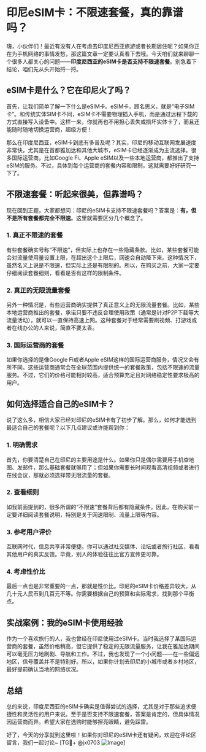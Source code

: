 # 印尼eSIM卡：不限速套餐，真的靠谱吗？

嗨，小伙伴们！最近有没有人在考虑去印度尼西亚旅游或者长期居住呢？如果你正在为手机网络的事情发愁，那这篇文章一定要认真看下去哦。今天咱们就来聊聊一个很多人都关心的问题——**印度尼西亚的eSIM卡是否支持不限速套餐**。别急着下结论，咱们先从头开始捋一捋。

## eSIM卡是什么？它在印尼火了吗？

首先，让我们简单了解一下什么是eSIM卡。eSIM卡，顾名思义，就是“电子SIM卡”。和传统实体SIM卡不同，eSIM卡不需要物理插入手机，而是通过远程下载的方式直接写入设备中。这样一来，你就再也不用担心丢失或损坏实体卡了，而且还能随时随地切换运营商，超级方便！

那么在印度尼西亚，eSIM卡到底有多普及呢？其实，印尼的移动互联网发展速度非常快，尤其是在首都雅加达和其他大城市，eSIM卡已经逐渐成为主流选择。很多国际运营商，比如Google Fi、Apple eSIM以及一些本地运营商，都推出了支持eSIM的服务。不过，具体到每个运营商的套餐内容和限制，这就需要好好研究一下了。

## 不限速套餐：听起来很美，但靠谱吗？

现在回到正题，大家都想问：印尼的eSIM卡支持不限速套餐吗？答案是：**有，但不是所有套餐都完全不限速**。这里就需要区分几个概念了。

### 1. **真正不限速的套餐**
有些套餐确实号称“不限速”，但实际上也存在一些隐藏条款。比如，某些套餐可能会对流量使用量设置上限，在超出这个上限后，网速会自动降下来。这种情况下，虽然名义上说是不限速，但实际上还是有限制的。所以，在购买之前，大家一定要仔细阅读套餐细则，看看是否有这样的限制条件。

### 2. **真正的无限流量套餐**
另外一种情况是，有些运营商确实提供了真正意义上的无限流量套餐。比如，某些本地运营商推出的套餐，承诺只要不违反合理使用政策（通常是针对P2P下载等大流量活动），就可以一直保持高速上网。这种套餐对于经常需要刷视频、打游戏或者在线办公的人来说，简直不要太香。

### 3. **国际运营商的套餐**
如果你选择的是像Google Fi或者Apple eSIM这样的国际运营商服务，情况又会有所不同。这些运营商通常会在全球范围内提供统一的套餐政策，包括不限速的流量服务。不过，它们的价格可能相对较高，适合预算充足且对网络稳定性要求极高的用户。

## 如何选择适合自己的eSIM卡？

说了这么多，相信大家已经对印尼的eSIM卡有了初步了解。那么，如何才能选到最适合自己的套餐呢？以下几点建议或许能帮到你：

### 1. **明确需求**
首先，你要清楚自己在印尼的主要用途是什么。如果你只是偶尔需要用手机查地图、发邮件，那么基础套餐就够用了；但如果你需要长时间观看高清视频或者进行在线会议，那就必须选择带无限流量的套餐。

### 2. **查看细则**
如我前面提到的，很多所谓的“不限速”套餐背后都有隐藏条件。因此，在购买前一定要详细阅读套餐说明，特别是关于网速限制、流量上限等内容。

### 3. **参考用户评价**
互联网时代，信息共享非常便捷。你可以通过社交媒体、论坛或者旅行社区，看看其他用户的真实反馈。毕竟，别人的体验往往比官方宣传更可靠。

### 4. **考虑性价比**
最后一点也是非常重要的一点，那就是性价比。印尼的eSIM卡价格差异较大，从几十元人民币到几百元不等。你需要根据自己的预算和实际需求，找到那个平衡点。

## 实战案例：我的eSIM卡使用经验

作为一个喜欢旅行的人，我也曾经在印尼使用过eSIM卡。当时我选择了某国际运营商的套餐，虽然价格稍高，但它提供了稳定的无限流量服务，让我在雅加达期间可以毫无压力地刷剧、导航和工作。不过，我也发现了一个小问题——在一些偏远地区，信号覆盖并不是特别好。所以，如果你计划去印尼的小城市或者乡村地区，最好提前确认当地的网络状况。

## 总结

总的来说，印度尼西亚的eSIM卡确实是值得尝试的选择，尤其是对于那些追求便捷性和灵活性的用户来说。至于是否支持不限速套餐，答案是肯定的，但具体情况因运营商而异。希望大家在选购时能够擦亮眼睛，避免踩雷。

好了，今天的分享就到这里啦！如果你对印尼的eSIM卡还有疑问，欢迎在评论区留言，我们一起讨论~ [TG💪+ @jx0703 ![Image](https://github.com/user-attachments/assets/dbca1d08-cadb-493c-b0ec-ad6f7a83f270)]